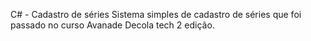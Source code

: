 C# - Cadastro de séries
Sistema simples de cadastro de séries que foi passado no curso Avanade Decola tech 2 edição.
